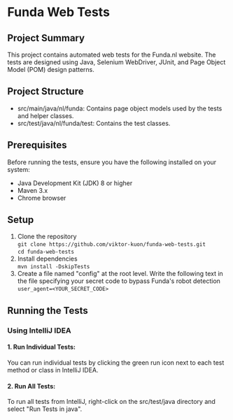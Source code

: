 # Funda Web Tests

## Project Summary

This project contains automated web tests for the Funda.nl website. The tests are designed using Java, Selenium WebDriver, JUnit, and Page Object Model (POM) design patterns.

## Project Structure

* src/main/java/nl/funda: Contains page object models used by the tests and helper classes.
* src/test/java/nl/funda/test: Contains the test classes.

## Prerequisites

Before running the tests, ensure you have the following installed on your system:

* Java Development Kit (JDK) 8 or higher
* Maven 3.x
* Chrome browser

## Setup

1. Clone the repository  
`git clone https://github.com/viktor-kuon/funda-web-tests.git`  
`cd funda-web-tests`
2. Install dependencies  
`mvn install -DskipTests`
3. Create a file named "config" at the root level. Write the following text in the file specifying your secret code to bypass Funda's robot detection  
`user_agent=<YOUR_SECRET_CODE>`

## Running the Tests

### Using IntelliJ IDEA

#### 1. Run Individual Tests:

You can run individual tests by clicking the green run icon next to each test method or class in IntelliJ IDEA.

#### 2. Run All Tests:

To run all tests from IntelliJ, right-click on the src/test/java directory and select "Run Tests in java".